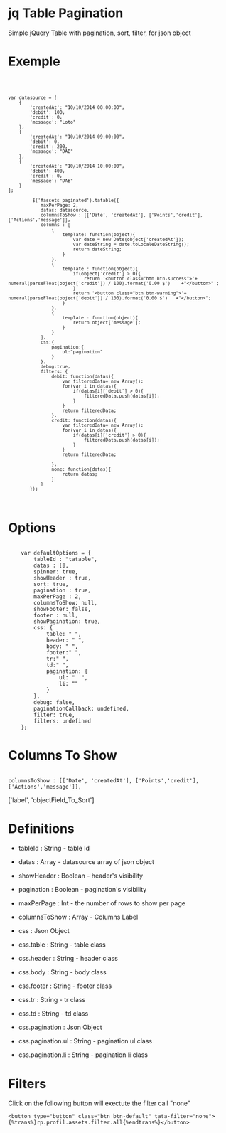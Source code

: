 jq Table Pagination
=============

Simple jQuery Table with pagination, sort, filter, for json object





Exemple
=============
<code>

	var datasource = [
		{
			'createdAt': "10/10/2014 08:00:00",
			'debit': 100,
			'credit': 0,
			'message': "Loto"
		},
		{
			'createdAt': "10/10/2014 09:00:00",
			'debit': 0,
			'credit': 200,
			'message': "DAB"
		},
		{
			'createdAt': "10/10/2014 10:00:00",
			'debit': 400,
			'credit': 0,
			'message': "DAB"
		}
	];

	         $('#assets_paginated').tatable({
                maxPerPage: 2,
                datas: datasource,
                columnsToShow : [['Date', 'createdAt'], ['Points','credit'], ['Actions','message']],
                columns : [
                    {
                        template: function(object){
                            var date = new Date(object['createdAt']);
                            var dateString = date.toLocaleDateString();
                            return dateString;
                        }
                    },
                    {
                        template : function(object){
                            if(object['credit'] > 0){
                                return '<button class="btn btn-success">'+   numeral(parseFloat(object['credit']) / 100).format('0.00 $')    +"</button>" ;
                            }
                            return '<button class="btn btn-warning">'+  numeral(parseFloat(object['debit']) / 100).format('0.00 $')   +"</button>";
                        }
                    },
                    {
                        template : function(object){
                            return object['message'];
                        }
                    }
                ],
                css:{
                    pagination:{
                        ul:"pagination"
                    }
                },
                debug:true,
                filters: {
                    debit: function(datas){
                        var filteredData= new Array();
                        for(var i in datas){
                            if(datas[i]['debit'] > 0){
                                filteredData.push(datas[i]);
                            }
                        }
                        return filteredData;
                    },
                    credit: function(datas){
                        var filteredData= new Array();
                        for(var i in datas){
                            if(datas[i]['credit'] > 0){
                                filteredData.push(datas[i]);
                            }
                        }
                        return filteredData;

                    },
                    none: function(datas){
                        return datas;
                    }
                }
            });
</code>



Options
=============
<code>
    var defaultOptions = {
        tableId : "tatable",
        datas : [],
        spinner: true,
        showHeader : true,
        sort: true,
        pagination : true,
        maxPerPage : 2,
        columnsToShow: null,
        showFooter: false,
        footer : null,
        showPagination: true,
        css: {
            table: " ",
            header: " ",
            body: " ",
            footer:" ",
            tr:" ",
            td:" ",
            pagination: {
                ul: "  ",
                li: ""
            }
        },
        debug: false,
        paginationCallback: undefined,
        filter: true,
        filters: undefined
    };
</code>

Columns To Show
=============
<code>
columnsToShow : [['Date', 'createdAt'], ['Points','credit'], ['Actions','message']],
</code>

['label', 'objectField_To_Sort']

Definitions
=============

* tableId : String - table Id
* datas : Array - datasource array of json object
* showHeader : Boolean - header's visibility
* pagination : Boolean - pagination's visibility
* maxPerPage : Int - the number of rows to show per page
* columnsToShow : Array - Columns Label
* css : Json Object

* css.table : String - table class
* css.header : String - header class
* css.body : String - body class
* css.footer : String - footer class
* css.tr : String - tr class
* css.td : String - td class
* css.pagination : Json Object

* css.pagination.ul : String - pagination ul class
* css.pagination.li : String - pagination li class


Filters
=============
Click on the following button will exectute the filter call "none"


	<button type="button" class="btn btn-default" tata-filter="none">{%trans%}rp.profil.assets.filter.all{%endtrans%}</button>


